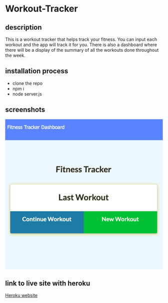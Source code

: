 # Workout-Tracker

## description
This is a workout tracker that helps track your fitness. You can input each workout and the app will track it for you. There is also a dashboard where there will be a display of the summary of all the workouts done throughout the week. 

## installation process

* clone the repo
* npm i
* node server.js

## screenshots

 ![Screenshots](./assets/screenshot1.png)

 ## link to live site with heroku
 [Heroku website](https://agile-fortress-35821.herokuapp.com/)

 